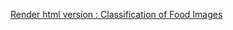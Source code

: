 [Render html version : Classification of Food Images](https://htmlpreview.github.io/https://github.com/hugohiraoka/Food_Image_Classification/blob/main/html/Classifying_Food_images.html)

